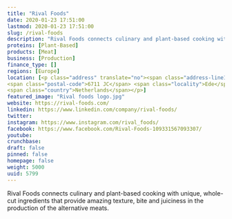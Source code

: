 ```yaml
---
title: "Rival Foods"
date: 2020-01-23 17:51:00
lastmod: 2020-01-23 17:51:00
slug: /rival-foods
description: "Rival Foods connects culinary and plant-based cooking with unique, whole-cut ingredients that provide amazing texture, bite and juiciness in the production of the alternative meats."
proteins: [Plant-Based]
products: [Meat]
business: [Production]
finance_type: []
regions: [Europe]
location: [<p class="address" translate="no"><span class="address-line1">Nieuwe Kazernelaan</span><br>
<span class="postal-code">6711 JC</span> <span class="locality">Ede</span><br>
<span class="country">Netherlands</span></p>]
featured_image: "Rival foods logo.jpg"
website: https://rival-foods.com/
linkedin: https://www.linkedin.com/company/rival-foods/
twitter: 
instagram: https://www.instagram.com/rival_foods/
facebook: https://www.facebook.com/Rival-Foods-109331567093307/
youtube: 
crunchbase: 
draft: false
pinned: false
homepage: false
weight: 5000
uuid: 5799
---
```

Rival Foods connects culinary and plant-based cooking with unique, whole-cut ingredients that provide amazing texture, bite and juiciness in the production of the alternative meats.
